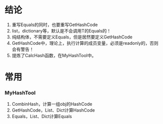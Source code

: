# 结论

1. 重写Equals的同时，也要重写GetHashCode
2. list，dictionary等，默认是不会调用T的Equals的！
3. 纯结构体，不需要定义Equals，但是居然要定义GetHashCode
4. GetHashCode中，理论上，执行计算的成员变量，必须是readonly的，否则会有警告！
5. 提炼了CalcHash函数，在MyHashTool中。



# 常用

### MyHashTool

1. CombinHash，计算一组obj的HashCode
2. GetHashCode，List、Dict计算HashCode
3. Equals，List、Dict计算Equals